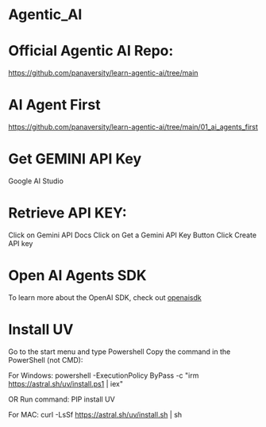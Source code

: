 # Agentic_AI

# Official Agentic AI Repo:
https://github.com/panaversity/learn-agentic-ai/tree/main

# AI Agent First
https://github.com/panaversity/learn-agentic-ai/tree/main/01_ai_agents_first

# Get GEMINI API Key
Google AI Studio

# Retrieve API KEY:
Click on Gemini API Docs
Click on Get a Gemini API Key Button
Click Create API key

# Open AI Agents SDK
To learn more about the OpenAI SDK, check out [openaisdk](https://openai.github.io/openai-agents-python/)

# Install UV
Go to the  start menu and type Powershell
Copy the command in the PowerShell (not CMD):

For Windows: powershell -ExecutionPolicy ByPass -c "irm https://astral.sh/uv/install.ps1 | iex"

OR
Run command: PIP install UV

For MAC: curl -LsSf https://astral.sh/uv/install.sh | sh
